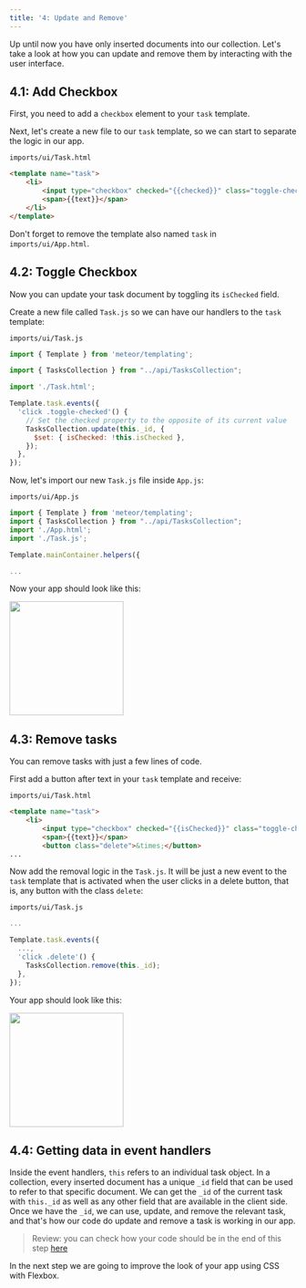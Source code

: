 ```yaml
---
title: '4: Update and Remove'
---
```


Up until now you have only inserted documents into our collection. Let's take a look at how you can update and remove them by interacting with the user interface.

## 4.1: Add Checkbox

First, you need to add a `checkbox` element to your `task` template.

Next, let's create a new file to our `task` template, so we can start to separate the logic in our app.

`imports/ui/Task.html`

```html
<template name="task">
    <li>
        <input type="checkbox" checked="{{checked}}" class="toggle-checked" />
        <span>{{text}}</span>
    </li>
</template>
```

Don't forget to remove the template also named `task` in `imports/ui/App.html`.

## 4.2: Toggle Checkbox

Now you can update your task document by toggling its `isChecked` field.

Create a new file called `Task.js` so we can have our handlers to the `task` template: 

`imports/ui/Task.js`

```js
import { Template } from 'meteor/templating';

import { TasksCollection } from "../api/TasksCollection";

import './Task.html';

Template.task.events({
  'click .toggle-checked'() {
    // Set the checked property to the opposite of its current value
    TasksCollection.update(this._id, {
      $set: { isChecked: !this.isChecked },
    });
  },
});
```

Now, let's import our new `Task.js` file inside `App.js`:

`imports/ui/App.js`

```js
import { Template } from 'meteor/templating';
import { TasksCollection } from "../api/TasksCollection";
import './App.html';
import './Task.js';

Template.mainContainer.helpers({

...
```

Now your app should look like this:

<img width="200px" src="/simple-todos/assets/step04-checkbox.png"/>

## 4.3: Remove tasks

You can remove tasks with just a few lines of code.

First add a button after text in your `task` template and receive:

`imports/ui/Task.html`

```html
<template name="task">
    <li>
        <input type="checkbox" checked="{{isChecked}}" class="toggle-checked" />
        <span>{{text}}</span>
        <button class="delete">&times;</button>
...
```

Now add the removal logic in the `Task.js`. It will be just a new event to the `task` template that is activated when the user clicks in a delete button, that is, any button with the class `delete`:

`imports/ui/Task.js`

```js
...

Template.task.events({
  ...,
  'click .delete'() {
    TasksCollection.remove(this._id);
  },
});
```

Your app should look like this:

<img width="200px" src="/simple-todos/assets/step04-delete-button.png"/>

## 4.4: Getting data in event handlers

Inside the event handlers, `this` refers to an individual task object. In a collection, every inserted document has a unique `_id` field that can be used to refer to that specific document. We can get the `_id` of the current task with `this._id` as well as any other field that are available in the client side. Once we have the `_id`, we can use, update, and remove the relevant task, and that's how our code do update and remove a task is working in our app.

> Review: you can check how your code should be in the end of this step [here](https://github.com/meteor/blaze-tutorial/tree/master/src/simple-todos/step04) 

In the next step we are going to improve the look of your app using CSS with Flexbox.
